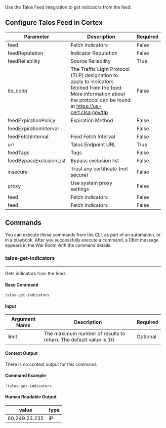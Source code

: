 Use the Talos Feed integration to get indicators from the feed.

## Configure Talos Feed in Cortex


| **Parameter** | **Description** | **Required** |
| --- | --- | --- |
| feed | Fetch indicators | False |
| feedReputation | Indicator Reputation | False |
| feedReliability | Source Reliability | True |
| tlp_color | The Traffic Light Protocol (TLP) designation to apply to indicators fetched from the feed. More information about the protocol can be found at <https://us-cert.cisa.gov/tlp> | False |
| feedExpirationPolicy | Expiration Method | False |
| feedExpirationInterval |  | False |
| feedFetchInterval | Feed Fetch Interval | False |
| url | Talos Endpoint URL | True |
| feedTags | Tags | False |
| feedBypassExclusionList | Bypass exclusion list | False |
| insecure | Trust any certificate \(not secure\) | False |
| proxy | Use system proxy settings | False |
| feed | Fetch indicators | False |
| feed | Fetch indicators | False |

## Commands

You can execute these commands from the CLI, as part of an automation, or in a playbook.
After you successfully execute a command, a DBot message appears in the War Room with the command details.

### talos-get-indicators

***
Gets indicators from the feed.


#### Base Command

`talos-get-indicators`

#### Input

| **Argument Name** | **Description** | **Required** |
| --- | --- | --- |
| limit | The maximum number of results to return. The default value is 10. | Optional | 


#### Context Output

There is no context output for this command.

#### Command Example

```!talos-get-indicators```

#### Human Readable Output

| value	           | type |
| ---------------- | ---  |
| 60.249.23.235	   |  IP  |